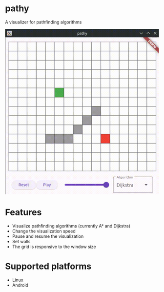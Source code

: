 # pathy

A visualizer for pathfinding algorithms

![preview.gif](docs/preview.gif)

# Features

- Visualize pathfinding algorithms (currently A* and Dijkstra)
- Change the visualization speed
- Pause and resume the visualization
- Set walls
- The grid is responsive to the window size

# Supported platforms

- Linux
- Android

